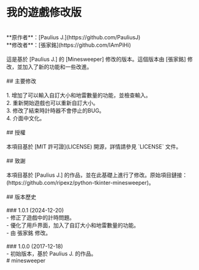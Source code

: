 # 我的遊戲修改版<br>
<br>
**原作者**：[Paulius J.](https://github.com/PauliusJ)  <br>
**修改者**：[張家銘](https://github.com/IAmPiHi)<br>
<br>
這是基於 [Paulius J.] 的 [Minesweeper] 修改的版本。這個版本由 [張家銘] 修改，並加入了新的功能和一些改進。<br>
<br>
## 主要修改<br>
<br>
1. 增加了可以輸入自訂大小和地雷數量的功能，並檢查輸入。<br>
2. 重新開始遊戲也可以重新自訂大小。<br>
3. 修改了結束時計時器不會停止的BUG。<br>
4. 介面中文化。<br>
<br>
## 授權<br>
<br>
本項目基於 [MIT 許可證](LICENSE) 開源，詳情請參見 `LICENSE` 文件。<br>
<br>
## 致謝<br>
<br>
本項目基於 [Paulius J.] 的作品，並在此基礎上進行了修改。原始項目鏈接：(https://github.com/ripexz/python-tkinter-minesweeper)。<br>
<br>
## 版本歷史<br>
<br>
### 1.0.1 (2024-12-20)<br>
- 修正了遊戲中的計時問題。<br>
- 優化了用戶界面，加入了自訂大小和地雷數量的功能。<br>
- 由 張家銘 修改。<br>
<br>
### 1.0.0 (2017-12-18)<br>
- 初始版本，基於 Paulius J. 的作品。<br>
#   m i n e s w e e p e r <br>
 
 
